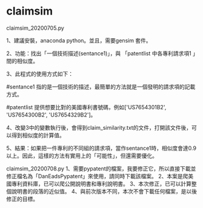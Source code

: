 # claimsim
claimsim_20200705.py

1、建議安裝，anaconda python。並且，需要gensim 套件。

2、功能：找出「一個技術描述(sentance1)」，與 「patentlist 中各專利請求項1 」間的相似度。

3、此程式的使用方式如下：

#sentance1 指的是一個技術的描述，最簡單的方法就是一個發明的請求項的記載方式。

#patentlist 提供想要比對的美國專利書號碼，例如['US7654301B2', 'US7654300B2', 'US7654329B2']。

4、改變3中的變數執行後，會得到claim_similarity.txt的文件，打開該文件後，可以得到相似度的計算值。

5、結果：如果把一件專利的不同組的請求項，當作sentance1時，相似度會達0.9以上。因此，這樣的方法有實用上的「可能性」，但還需要優化。

claimsim_20200708.py
1、需要pypatent的檔案，我要修正它，所以直接下載並修正檔名為「DanEadsPypatent」來使用，請同時下載該檔案。
2、本案是爬美國專利資料庫，已可以爬公開說明書和專利說明書。
3、本次修正，已可以計算整個說明書的段落的近似值。
4、與前次版本不同，本次不會下載任何檔案，是以後修正的目標。
